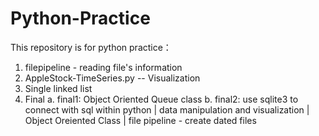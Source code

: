 # Python-Practice

This repository is for python practice：

1. filepipeline - reading file's information  
2. AppleStock-TimeSeries.py -- Visualization 
3. Single linked list 
4. Final
    a. final1: Object Oriented Queue class 
    b. final2: use sqlite3 to connect with sql within python | data manipulation and visualization | Object Oreiented Class | file pipeline - create dated files
